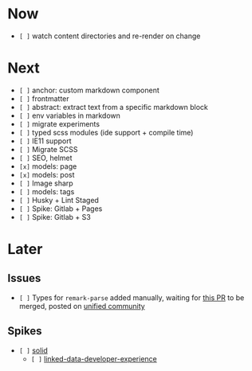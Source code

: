 # Now

- `[ ]` watch content directories and re-render on change

# Next

- `[ ]` anchor: custom markdown component
- `[ ]` frontmatter
- `[ ]` abstract: extract text from a specific markdown block
- `[ ]` env variables in markdown
- `[ ]` migrate experiments
- `[ ]` typed scss modules (ide support + compile time)
- `[ ]` IE11 support
- `[ ]` Migrate SCSS
- `[ ]` SEO, helmet
- `[x]` models: page
- `[x]` models: post
- `[ ]` Image sharp
- `[ ]` models: tags
- `[ ]` Husky + Lint Staged
- `[ ]` Spike: Gitlab + Pages
- `[ ]` Spike: Gitlab + S3

# Later

## Issues

- `[ ]` Types for `remark-parse` added manually, waiting for [this PR](https://github.com/remarkjs/remark/pull/383) to be merged, posted on [unified community](https://spectrum.chat/unified/type-definitions/missing-typings-across-plugin-community~49ee93c0-23bf-49f3-9706-2468b0760564)

## Spikes

- `[ ]` [solid](https://solid.inrupt.com/)
  - `[ ]` [linked-data-developer-experience](https://ruben.verborgh.org/blog/2018/12/28/designing-a-linked-data-developer-experience/)
